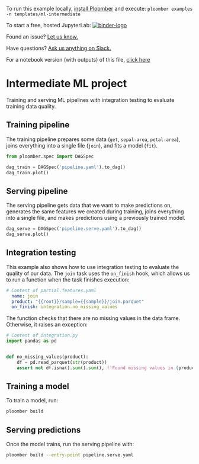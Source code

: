 <!-- start header -->
To run this example locally, [install Ploomber](https://docs.ploomber.io/en/latest/get-started/quick-start.html) and execute: `ploomber examples -n templates/ml-intermediate`

To start a free, hosted JupyterLab: [![binder-logo](https://raw.githubusercontent.com/ploomber/projects/master/_static/open-in-jupyterlab.svg)](https://binder.ploomber.io/v2/gh/ploomber/binder-env/main?urlpath=git-pull%3Frepo%3Dhttps%253A%252F%252Fgithub.com%252Fploomber%252Fprojects%26urlpath%3Dlab%252Ftree%252Fprojects%252Ftemplates/ml-intermediate%252FREADME.ipynb%26branch%3Dmaster)

Found an issue? [Let us know.](https://github.com/ploomber/projects/issues/new?title=templates/ml-intermediate%20issue)

Have questions? [Ask us anything on Slack.](https://ploomber.io/community/)

For a notebook version (with outputs) of this file, [click here](https://github.com/ploomber/projects/blob/master/templates/ml-intermediate/README.ipynb)
<!-- end header -->



# Intermediate ML project

<!-- start description -->
Training and serving ML pipelines with integration testing to evaluate training data quality.
<!-- end description -->

## Training pipeline

The training pipeline prepares some data (`get`, `sepal-area`, `petal-area`), joins everything into a single file (`join`), and fits a model (`fit`). 

```python
from ploomber.spec import DAGSpec

dag_train = DAGSpec('pipeline.yaml').to_dag()
dag_train.plot()
```

## Serving pipeline

The serving pipeline gets data that we want to make predictions on, generates the same features we created during training, joins everything into a single file, and makes predictions using a previously trained model.

```python
dag_serve = DAGSpec('pipeline.serve.yaml').to_dag()
dag_serve.plot()
```

## Integration testing

This example also shows how to use integration testing to evaluate the quality of our data. The `join` task uses the `on_finish` hook, which allows us to run a function when the task finishes execution:

<!-- #md -->
```yaml
# Content of partial.features.yaml
  name: join
  product: "{{root}}/sample={{sample}}/join.parquet"
  on_finish: integration.no_missing_values
```
<!-- #endmd -->

The function checks that there are no missing values in the data frame. Otherwise, it raises an exception:

<!-- #md -->
```python
# Content of integration.py
import pandas as pd


def no_missing_values(product):
    df = pd.read_parquet(str(product))
    assert not df.isna().sum().sum(), f'Found missing values in {product}'

```
<!-- #endmd -->

## Training a model

To train a model, run:

```sh
ploomber build
```

## Serving predictions

Once the model trains, run the serving pipeline with:

```sh
ploomber build --entry-point pipeline.serve.yaml
```
